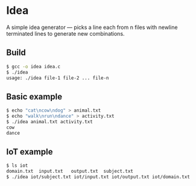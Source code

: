 # Idea
A simple idea generator — picks a line each from n files with newline terminated lines to generate new combinations.

## Build
```bash
$ gcc -o idea idea.c
$ ./idea
usage: ./idea file-1 file-2 ... file-n
```

## Basic example
```bash
$ echo "cat\ncow\ndog" > animal.txt
$ echo "walk\nrun\ndance" > activity.txt
$ ./idea animal.txt activity.txt
cow
dance
```

## IoT example
```bash
$ ls iot
domain.txt	input.txt	output.txt	subject.txt
$ ./idea iot/subject.txt iot/input.txt iot/output.txt iot/domain.txt
```
